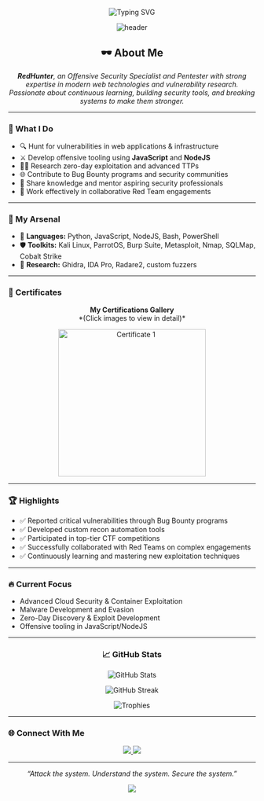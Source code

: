 <!-- PROFILE README -->
<p align="center">
  <img src="https://readme-typing-svg.herokuapp.com?font=Fira+Code&size=25&pause=1000&color=36BCF7&center=true&vCenter=true&multiline=true&width=1000&lines=RedHunter+-+Cyber+Security+Specialist;Offensive+Security+%7C+Bug+Bounty+Hunter+%7C+Pentester;JavaScript+%2F+NodeJS+Developer;Continuous+Learner+%7C+Team+Player" alt="Typing SVG">
</p>

<p align="center">
  <img src="https://capsule-render.vercel.app/api?type=waving&color=0:0d0d0d,100:222222&height=200&section=header&text=RedHunter%20Cyber%20Ops&fontSize=42&fontColor=ffffff" alt="header"/>
</p>

<h2 align="center">🕶️ About Me</h2>

<p align="center">
  <em>
    <strong>RedHunter</strong>, an Offensive Security Specialist and Pentester with strong expertise in modern web technologies and vulnerability research.<br>
    Passionate about continuous learning, building security tools, and breaking systems to make them stronger.
  </em>
</p>

---

<h3>🎯 What I Do</h3>

- 🔍 Hunt for vulnerabilities in web applications & infrastructure
- ⚔️ Develop offensive tooling using <strong>JavaScript</strong> and <strong>NodeJS</strong>
- 🕵️‍♂️ Research zero-day exploitation and advanced TTPs
- 🌐 Contribute to Bug Bounty programs and security communities
- 🧠 Share knowledge and mentor aspiring security professionals
- 🤝 Work effectively in collaborative Red Team engagements

---

<h3>🧰 My Arsenal</h3>

- 🐍 **Languages:** Python, JavaScript, NodeJS, Bash, PowerShell
- 🛡️ **Toolkits:** Kali Linux, ParrotOS, Burp Suite, Metasploit, Nmap, SQLMap, Cobalt Strike
- 🔬 **Research:** Ghidra, IDA Pro, Radare2, custom fuzzers

---

<h3>📜 Certificates</h3>

<p align="center">
  <strong>My Certifications Gallery</strong><br>
  *(Click images to view in detail)*
</p>

<p align="center">
  <!-- Example images - replace src with your certificate image URLs -->
  <a href="https://validate.haad.ai/storage/certificates/HID:%20481S655655.jpg" target="_blank">
    <img src="https://validate.haad.ai/storage/certificates/HID:%20481S655655.jpg" alt="Certificate 1" width="300">
  </a>
</p>

---

<h3>🏆 Highlights</h3>

- ✅ Reported critical vulnerabilities through Bug Bounty programs
- ✅ Developed custom recon automation tools
- ✅ Participated in top-tier CTF competitions
- ✅ Successfully collaborated with Red Teams on complex engagements
- ✅ Continuously learning and mastering new exploitation techniques

---

<h3>🔥 Current Focus</h3>

- Advanced Cloud Security & Container Exploitation
- Malware Development and Evasion
- Zero-Day Discovery & Exploit Development
- Offensive tooling in JavaScript/NodeJS

---

<h3 align="center">📈 GitHub Stats</h3>

<p align="center">
  <img src="https://github-readme-stats.vercel.app/api?username=RedHunter&show_icons=true&theme=radical&hide_border=true&count_private=true" alt="GitHub Stats">
</p>

<p align="center">
  <img src="https://github-readme-streak-stats.herokuapp.com?user=RedHunter&theme=radical&hide_border=true" alt="GitHub Streak">
</p>

<p align="center">
  <img src="https://github-profile-trophy.vercel.app/?username=RedHunter&theme=onestar&no-frame=true&column=7" alt="Trophies">
</p>

---

<h3>🌐 Connect With Me</h3>

<p align="center">
  <a href="https://www.linkedin.com/in/redhunter" target="_blank">
    <img src="https://img.shields.io/badge/LinkedIn-Connect-0A66C2?style=for-the-badge&logo=linkedin&logoColor=white">
  </a>
  <a href="https://www.instagram.com/redhunter" target="_blank">
    <img src="https://img.shields.io/badge/Instagram-Follow-E4405F?style=for-the-badge&logo=instagram&logoColor=white">
  </a>
</p>

---

<p align="center">
  <em>“Attack the system. Understand the system. Secure the system.”</em>
</p>

<p align="center">
  <img src="https://capsule-render.vercel.app/api?type=waving&color=0:0d0d0d,100:222222&height=120&section=footer"/>
</p>

